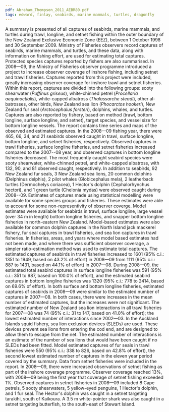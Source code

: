 ```yaml
---
pdf: Abraham_Thompson_2011_AEBR80.pdf
tags: edward, finlay, seabirds, marine mammals, turtles, dragonfly
---
```

A summary is presented of all captures of seabirds, marine mammals, and turtles during trawl, longline, and setnet fishing within the outer boundary of the New Zealand Exclusive Economic Zone (EEZ), between 1 October 1998 and 30 September 2009. Ministry of Fisheries observers record captures of seabirds, marine mammals, and turtles, and these data, along with information on fishing effort, are used for estimating total captures. Protected species captures reported by fishers are also summarised. In 2008—09, the Ministry of Fisheries observer programme introduced a project to increase observer coverage of inshore fishing, including setnet and trawl fisheries. Captures reported from this project were included, greatly increasing observer coverage for inshore trawl and setnet fisheries. Within this report, captures are divided into the following groups: sooty shearwater (*Puffinus griseus*), white-chinned petrel (*Procellaria aequinoctialis*), white-capped albatross (*Thalassarche steadi*), other al- batrosses, other birds, New Zealand sea lion (*Phocarctos hookeri*), New Zealand fur seal (*Arctocephalus forsteri*), dolphins, whales, and turtles. Captures are also reported by fishery, based on method (trawl, bottom longline, surface longline, and setnet), target species, and vessel size for bottom longline vessels. The report contains time series and maps of the observed and estimated captures. In the 2008—09 fishing year, there were 465, 66, 34, and 21 seabirds observed caught in trawl, surface longline, bottom longline, and setnet fisheries, respectively. Observed captures in trawl fisheries, surface longline fisheries, and setnet fisheries increased compared to the 2007--08 year, and observed captures in bottom longline fisheries decreased. The most frequently caught seabird species were sooty shearwater, white-chinned petrel, and white-capped albatross, with 132, 90, and 81 observed caught, respectively. In addition to seabirds, 92 New Zealand fur seals, 3 New Zealand sea lions, 20 common dolphins (Delphinus delphis), 2 pilot whales (Globicephalus mela), 2 leatherback turtles (Dermochelys coriacea), 1 Hector's dolphin (Cephalorhynchus hectori), and 1 green turtle (Chelonia mydas) were observed caught during 2008--09. Estimates of captures made using statistical modelling were available for some species groups and fisheries. These estimates were able to account for some non-representivity of observer coverge. Model estimates were avaliable for seabirds in trawl, surface longline, large vessel (over 34 m in length) bottom longline fisheries, and snapper bottom longline fisheries in north-eastern New Zealand. Model-based estimates were also available for common dolphin captures in the North Island jack mackerel fishery, fur seal captures in trawl fisheries, and sea lion captures in trawl fisheries. In fisheries, areas, and years where model based estimates had not been made, and where there was sufficient observer coverage, a simpler ratio-estimation method was used to estimate total captures. The estimated captures of seabirds in trawl fisheries increased to 1601 (95% c.i.: 1351 to 1949, based on 43.2% of effort) in 2008—09 from 1111 (95% c.i.: 887 to 1431, based on 44.1% of effort) in 2007—08. During 2008—09, the estimated total seabird captures in surface longline fisheries was 591 (95% c.i.: 351 to 987, based on 100.0% of effort), and the estimated seabird captures in bottom longline fisheries was 1320 (95% c.i.: 778 to 2414, based on 69.6% of effort). In both surface and bottom longline fisheries, estimated captures of seabirds in 2008—09 were similar to the estimated number of captures in 2007—08. In both cases, there were increases in the mean number of estimated captures, but the increases were not significant. The estimated number of New Zealand sea lion interactions in all trawl fisheries for 2007—08 was 74 (95% c.i.: 31 to 147, based on 41.0% of effort); the lowest estimated number of interactions since 2002—03. In the Auckland Islands squid fishery, sea lion exclusion devices (SLEDs) are used. These devices prevent sea lions from entering the cod end, and are designed to allow them to escape from the net. The estimated number of interactions is an estimate of the number of sea lions that would have been caught if no SLEDs had been fitted. Model estimated captures of fur seals in trawl fisheries were 550 (95% c.i.: 338 to 826, based on 42.8% of effort), the second lowest estimated number of captures in the eleven year period covered by the summary. Data from setnet fisheries were included in the report. In 2008—09, there were increased observations of setnet fishing as part of the inshore coverage programme. Observer coverage reached 13%, with 2008—09 being the first year that coverage of setnet fishing exceeded 1%. Observed captures in setnet fisheries in 2008—09 included 8 Cape petrels, 5 sooty shearwaters, 5 yellow-eyed penguins, 1 Hector's dolphin, and 1 fur seal. The Hector's dolphin was caught in a setnet targeting tarakihi, south of Kaikoura. A 3.5 m white-pointer shark was also caught in a setnet targeting butterfish, to the south-east of Stewart Island.
